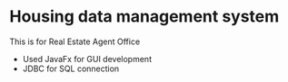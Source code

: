 # Housing data management system 
This is for Real Estate Agent Office
* Used JavaFx for GUI development
* JDBC for SQL connection
